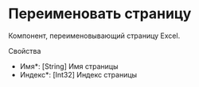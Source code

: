 # Переименовать страницу

Компонент, переименовывающий страницу Excel.

Свойства
  - Имя*: [String] Имя страницы
  - Индекс*: [Int32] Индекс страницы

